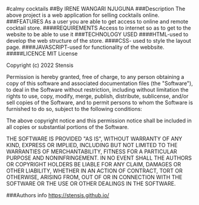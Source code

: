 #calmy cocktails
##By IRENE WANGARI NJUGUNA
###Description
The above project is a web application for selling cocktails online.
###FEATURES
As a user you are able to get access to online and remote cocktail store.
####REQUIREMENTS
Access to internet so as to get to the website to be able to use it
###TECHNOLOGY USED
####HTML-used to develop the web structure of the store.
####CSS- used to style the layout page.
####JAVASCRIPT-used for functionality of the webbsite.
#####LICENCE
MIT License

Copyright (c) 2022 Stensis

Permission is hereby granted, free of charge, to any person obtaining a copy
of this software and associated documentation files (the "Software"), to deal
in the Software without restriction, including without limitation the rights
to use, copy, modify, merge, publish, distribute, sublicense, and/or sell
copies of the Software, and to permit persons to whom the Software is
furnished to do so, subject to the following conditions:

The above copyright notice and this permission notice shall be included in all
copies or substantial portions of the Software.

THE SOFTWARE IS PROVIDED "AS IS", WITHOUT WARRANTY OF ANY KIND, EXPRESS OR
IMPLIED, INCLUDING BUT NOT LIMITED TO THE WARRANTIES OF MERCHANTABILITY,
FITNESS FOR A PARTICULAR PURPOSE AND NONINFRINGEMENT. IN NO EVENT SHALL THE
AUTHORS OR COPYRIGHT HOLDERS BE LIABLE FOR ANY CLAIM, DAMAGES OR OTHER
LIABILITY, WHETHER IN AN ACTION OF CONTRACT, TORT OR OTHERWISE, ARISING FROM,
OUT OF OR IN CONNECTION WITH THE SOFTWARE OR THE USE OR OTHER DEALINGS IN THE
SOFTWARE.

###Authors info
https://stensis.github.io/
